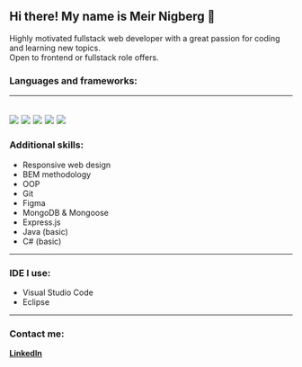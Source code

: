 ## Hi there! My name is Meir Nigberg 👋

Highly motivated fullstack web developer with a great passion for coding and learning new topics.  
Open to frontend or fullstack role offers.

### Languages and frameworks:
---
![](https://cdn.iconscout.com/icon/free/png-256/html5-2038876-1720089.png?f=avif&w=80)
![](https://cdn.iconscout.com/icon/free/png-256/css3-2038878-1720091.png?f=avif&w=80)
![](https://cdn.iconscout.com/icon/free/png-256/javascript-2038874-1720087.png?f=avif&w=80)
![](https://cdn.iconscout.com/icon/free/png-256/node-js-1-1174935.png?f=avif&w=80)
![](https://cdn3d.iconscout.com/3d/free/thumb/react-5645899-4695757.png?f=avif&w=100)
---
### Additional skills:
- Responsive web design
- BEM methodology
- OOP
- Git
- Figma
- MongoDB & Mongoose
- Express.js
- Java (basic)
- C# (basic)
---
### IDE I use:
- Visual Studio Code
- Eclipse
---
### Contact me:
**[LinkedIn](https://www.linkedin.com/in/nigberg)**

<!--
**nigberg/nigberg** is a ✨ _special_ ✨ repository because its `README.md` (this file) appears on your GitHub profile.

Here are some ideas to get you started:

- 🔭 I’m currently working on ...
- 🌱 I’m currently learning ...
- 👯 I’m looking to collaborate on ...
- 🤔 I’m looking for help with ...
- 💬 Ask me about ...
- 📫 How to reach me: ...
- 😄 Pronouns: ...
- ⚡ Fun fact: ...
-->
